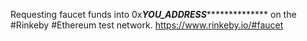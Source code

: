 Requesting faucet funds into 0x***YOU_ADDRESS***************** on the #Rinkeby #Ethereum test network.
https://www.rinkeby.io/#faucet
